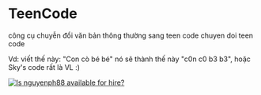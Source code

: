 # TeenCode
công cụ chuyễn đổi văn bản thông thường sang teen code
chuyen doi teen code

Vd: viết thế này: "Con cò bé bé" nó sẽ thành thế này "c0n c0 b3 b3", hoặc Sky's code rất là VL :)

[![Is nguyenph88 available for hire?](http://www.hireable.me/nguyenph88/)](http://www.hireable.me/p/nguyenph88/)
